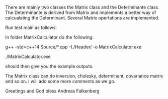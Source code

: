 

There are mainly two classes the Matrix class and the Determinante class. 
The Determinante is derived from Matrix and implements a better way of 
calcualating the Determinant. 
Several Matrix opertations are implemented. 

Run test main as follows:

In folder MatrixCalculator do the following:

g++ -std=c++14 Source/*.cpp -I./Header/ -o MatrixCalculator.exe

./MatrixCalculator.exe

should then give you the example outputs. 

The Matrix class can do inversion, cholesky, determinant, covariance matrix and so on. 
I will add some more comments as we go. 


Greetings and God bless
 Andreas Falkenberg
 
 
